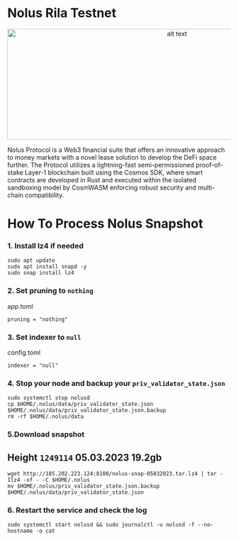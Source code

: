 # Nolus Rila Testnet

<p align="center">
  <img src="https://github.com/quxeed/snap/blob/main/1500x500.jpg" alt="alt text" width="750" height="250">
</p>

Nolus Protocol is a Web3 financial suite that offers an innovative approach to money markets with a novel lease solution to develop the DeFi space further. The Protocol utilizes a lightning-fast semi-permissioned proof-of-stake Layer-1 blockchain built using the Cosmos SDK, where smart contracts are developed in Rust and executed within the isolated sandboxing model by CosmWASM enforcing robust security and multi-chain compatibility.

# How To Process Nolus Snapshot

### 1. Install lz4 if needed

```
sudo apt update
sudo apt install snapd -y
sudo snap install lz4
```

### 2. Set pruning to `nothing`
app.toml
```
pruning = "nothing"
```

### 3. Set indexer to `null`
config.toml
```
indexer = "null"
```

### 4. Stop your node and backup your `priv_validator_state.json`
```
sudo systemctl stop nolusd
cp $HOME/.nolus/data/priv_validator_state.json $HOME/.nolus/data/priv_validator_state.json.backup
rm -rf $HOME/.nolus/data
```

### 5.Download snapshot
## Height `1249114` 05.03.2023 19.2gb
```
wget http://185.202.223.124:8100/nolus-snap-05032023.tar.lz4 | tar -Ilz4 -xf - -C $HOME/.nolus
mv $HOME/.nolus/priv_validator_state.json.backup $HOME/.nolus/data/priv_validator_state.json
```

### 6. Restart the service and check the log
```
sudo systemctl start nolusd && sudo journalctl -u nolusd -f --no-hostname -o cat
```
